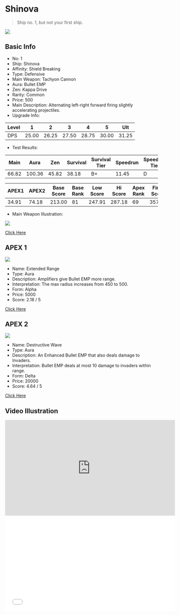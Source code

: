 # Shinova

> Ship no. 1, but not your first ship.

<img src="/ships/ship_1.png" style={{zoom:1}}/>

## Basic Info

- No: 1
- Ship: Shinova
- Affinity: Shield Breaking
- Type: Defensive
- Main Weapon: Tachyon Cannon
- Aura: Bullet EMP
- Zen: Kappa Drive
- Rarity: Common
- Price: 500
- Main Description: Alternating left-right forward firing slightly accelerating projectiles.
- Upgrade Info: 

| Level | 1 | 2 | 3 | 4 | 5 | Ult |
|--|--|--|--|--|--|--|
| DPS | 25.00 | 26.25 | 27.50 | 28.75 | 30.00 | 31.25 |

- Test Results: 

| Main | Aura | Zen | Survival | Survival Tier | Speedrun | Speedrun Tier | Fun | Fun Tier |
|--|--|--|--|--|--|--|--|--|
| 66.82 | 100.36 | 45.82 | 38.18 | B+ | 11.45 | D | 20.18 | C- |

| APEX1 | APEX2 | Base Score | Base Rank | Low Score | Hi Score | Apex Rank | Final Score | FinalRank |
|--|--|--|--|--|--|--|--|--|
| 34.91 | 74.18 | 213.00 | 81 | 247.91 | 287.18 | 69 | 357.00 | 75 |

- Main Weapon Illustration:

<img src="/illustration/main_1.gif" style={{zoom:1}}/>

[Click Here](https://gamefaqs.gamespot.com/iphone/193681-phoenix-ii/faqs/76704/ship-details-part-1#shinova)

## APEX 1

<img src="/ships/ship_1_apex_1.png" style={{zoom:1}}/>

- Name: Extended Range
- Type: Aura
- Description: Amplifiers give Bullet EMP more range.
- Interpretation: The max radius increases from 450 to 500.
- Form: Alpha
- Price: 5000
- Score: 2.18 / 5

[Click Here](https://gamefaqs.gamespot.com/iphone/193681-phoenix-ii/faqs/76704/ship-details-part-1#alpha-bemp-extended-range-c5000)

## APEX 2

<img src="/ships/ship_1_apex_2.png" style={{zoom:1}}/>

- Name: Destructive Wave
- Type: Aura
- Description: An Enhanced Bullet EMP that also deals damage to Invaders.
- Interpretation: Bullet EMP deals at most 10 damage to invaders within range.
- Form: Delta
- Price: 20000
- Score: 4.64 / 5

[Click Here](https://gamefaqs.gamespot.com/iphone/193681-phoenix-ii/faqs/76704/ship-details-part-1#delta-bemp-destructive-wave-c20000)

## Video Illustration

<iframe width="560" height="315" src="https://www.youtube.com/embed/AabTdOD7HHg?si=u2whdsm8CqmH81gV" title="YouTube video player" frameborder="0" allow="accelerometer; autoplay; clipboard-write; encrypted-media; gyroscope; picture-in-picture; web-share" referrerpolicy="strict-origin-when-cross-origin" allowfullscreen></iframe>

<br/>

<iframe width="560" height="315" src="//player.bilibili.com/player.html?aid=213258596&bvid=BV1Ha411v73V&cid=581147693&p=1&autoplay=false" scrolling="no" border="0" frameborder="no" allow="accelerometer; autoplay; clipboard-write; encrypted-media; gyroscope; picture-in-picture; web-share" framespacing="0" allowfullscreen="true"> </iframe>

